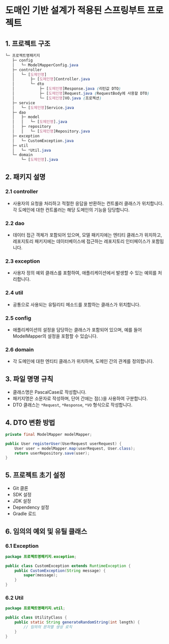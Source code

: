 # 도매인 기반 설계가 적용된 스프링부트 프로젝트

## 1. 프로젝트 구조

```scss
└─ 프로젝트명패키지
   ├─ config
   │   └─ ModelMapperConfig.java
   ├─ controller
   │   └─ [도메인명]
   │       ├─ [도메인명]Controller.java
   │       └─ dto
   │           ├─ [도메인명]Response.java (리턴값 DTO)
   │           ├─ [도메인명]Request.java (RequestBody에 사용할 DTO)
   │           └─ [도메인명]VO.java (프로젝션)
   ├─ service
   │   └─ [도메인명]Service.java
   ├─ dao
   │   ├─ model
   │   │   └─ [도메인명].java
   │   ├─ repository
   │   │   └─ [도메인명]Repository.java
   ├─ exception
   │   └─ CustomException.java
   ├─ util
   │   └─ *Util.java
   └─ domain
       └─ [도메인명].java
```

## 2. 패키지 설명

### 2.1 controller
- 사용자의 요청을 처리하고 적절한 응답을 반환하는 컨트롤러 클래스가 위치합니다. 각 도메인에 대한 컨트롤러는 해당 도메인의 기능을 담당합니다.

### 2.2 dao
- 데이터 접근 객체가 포함되어 있으며, 모델 패키지에는 엔티티 클래스가 위치하고, 레포지토리 패키지에는 데이터베이스에 접근하는 레포지토리 인터페이스가 포함됩니다.

### 2.3 exception
- 사용자 정의 예외 클래스를 포함하여, 애플리케이션에서 발생할 수 있는 예외를 처리합니다.
  
### 2.4 util
- 공통으로 사용되는 유틸리티 메소드를 포함하는 클래스가 위치합니다.

### 2.5 config
- 애플리케이션의 설정을 담당하는 클래스가 포함되어 있으며, 예를 들어 ModelMapper의 설정을 포함할 수 있습니다.

### 2.6 domain
- 각 도메인에 대한 엔티티 클래스가 위치하며, 도메인 간의 관계를 정의합니다.

## 3. 파일 명명 규칙

- 클래스명은 PascalCase로 작성합니다.
- 패키지명은 소문자로 작성하며, 단어 간에는 점(.)을 사용하여 구분합니다.
- DTO 클래스는 `*Request`, `*Response`, `*VO` 형식으로 작성합니다.

## 4. DTO 변환 방법

```java
private final ModelMapper modelMapper;

public User registerUser(UserRequest userRequest) {
    User user = modelMapper.map(userRequest, User.class);
    return userRepository.save(user);
}
```

## 5. 프로젝트 초기 설정

- Git 클론
- SDK 설정
- JDK 설정
- Dependency 설정
- Gradle 로드

## 6. 임의의 예외 및 유틸 클래스

### 6.1 Exception

```java
package 프로젝트명패키지.exception;

public class CustomException extends RuntimeException {
    public CustomException(String message) {
        super(message);
    }
}
```
### 6.2 Util
```java
package 프로젝트명패키지.util;

public class UtilityClass {
    public static String generateRandomString(int length) {
        // 임의의 문자열 생성 로직
    }
}
```

